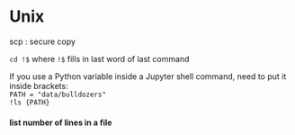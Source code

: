 # Unix


scp :  secure copy  

`cd !$` where `!$` fills in last word of last command

If you use a Python variable inside a Jupyter shell command, need to put it inside brackets:  
`PATH = "data/bulldozers"`  
`!ls {PATH}`

#### list number of lines in a file
